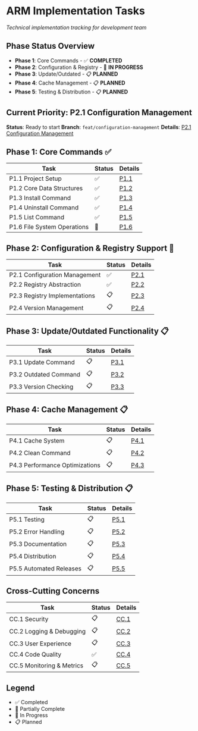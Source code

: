 # ARM Implementation Tasks

*Technical implementation tracking for development team*

## Phase Status Overview

- **Phase 1**: Core Commands - ✅ **COMPLETED**
- **Phase 2**: Configuration & Registry - 🚧 **IN PROGRESS**
- **Phase 3**: Update/Outdated - 📋 **PLANNED**
- **Phase 4**: Cache Management - 📋 **PLANNED**
- **Phase 5**: Testing & Distribution - 📋 **PLANNED**

## Current Priority: P2.1 Configuration Management

**Status**: Ready to start
**Branch**: `feat/configuration-management`
**Details**: [P2.1 Configuration Management](tasks/p2-1-configuration-management.md)

## Phase 1: Core Commands ✅

| Task | Status | Details |
|------|--------|---------|
| P1.1 Project Setup | ✅ | [P1.1](tasks/p1-1-project-setup.md) |
| P1.2 Core Data Structures | ✅ | [P1.2](tasks/p1-2-core-data-structures.md) |
| P1.3 Install Command | ✅ | [P1.3](tasks/p1-3-install-command.md) |
| P1.4 Uninstall Command | ✅ | [P1.4](tasks/p1-4-uninstall-command.md) |
| P1.5 List Command | ✅ | [P1.5](tasks/p1-5-list-command.md) |
| P1.6 File System Operations | 🔄 | [P1.6](tasks/p1-6-filesystem-operations.md) |

## Phase 2: Configuration & Registry Support 🚧

| Task | Status | Details |
|------|--------|---------|
| P2.1 Configuration Management | ✅ | [P2.1](tasks/p2-1-configuration-management.md) |
| P2.2 Registry Abstraction | ✅ | [P2.2](tasks/p2-2-registry-abstraction.md) |
| P2.3 Registry Implementations | 📋 | [P2.3](tasks/p2-3-registry-implementations.md) |
| P2.4 Version Management | 📋 | [P2.4](tasks/p2-4-version-management.md) |

## Phase 3: Update/Outdated Functionality 📋

| Task | Status | Details |
|------|--------|---------|
| P3.1 Update Command | 📋 | [P3.1](tasks/p3-1-update-command.md) |
| P3.2 Outdated Command | 📋 | [P3.2](tasks/p3-2-outdated-command.md) |
| P3.3 Version Checking | 📋 | [P3.3](tasks/p3-3-version-checking.md) |

## Phase 4: Cache Management 📋

| Task | Status | Details |
|------|--------|---------|
| P4.1 Cache System | 📋 | [P4.1](tasks/p4-1-cache-system.md) |
| P4.2 Clean Command | 📋 | [P4.2](tasks/p4-2-clean-command.md) |
| P4.3 Performance Optimizations | 📋 | [P4.3](tasks/p4-3-performance-optimizations.md) |

## Phase 5: Testing & Distribution 📋

| Task | Status | Details |
|------|--------|---------|
| P5.1 Testing | 📋 | [P5.1](tasks/p5-1-testing.md) |
| P5.2 Error Handling | 📋 | [P5.2](tasks/p5-2-error-handling.md) |
| P5.3 Documentation | 📋 | [P5.3](tasks/p5-3-documentation.md) |
| P5.4 Distribution | 📋 | [P5.4](tasks/p5-4-distribution.md) |
| P5.5 Automated Releases | 📋 | [P5.5](tasks/p5-5-automated-releases.md) |

## Cross-Cutting Concerns

| Task | Status | Details |
|------|--------|---------|
| CC.1 Security | 📋 | [CC.1](tasks/cc-1-security.md) |
| CC.2 Logging & Debugging | 📋 | [CC.2](tasks/cc-2-logging-debugging.md) |
| CC.3 User Experience | 📋 | [CC.3](tasks/cc-3-user-experience.md) |
| CC.4 Code Quality | ✅ | [CC.4](tasks/cc-4-code-quality.md) |
| CC.5 Monitoring & Metrics | 📋 | [CC.5](tasks/cc-5-monitoring-metrics.md) |

## Legend
- ✅ Completed
- 🔄 Partially Complete
- 🚧 In Progress
- 📋 Planned
